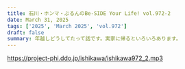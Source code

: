 ```yaml
---
title: 石川・ホンマ・ぶるんのBe-SIDE Your Life! vol.972-2
date: March 31, 2025
tags: ['2025', 'March 2025', 'vol.972']
draft: false
summary: 年越しどうしてたって話です。実家に帰るといろいろあります。
---
```


https://project-phi.ddo.jp/ishikawa/ishikawa972_2.mp3